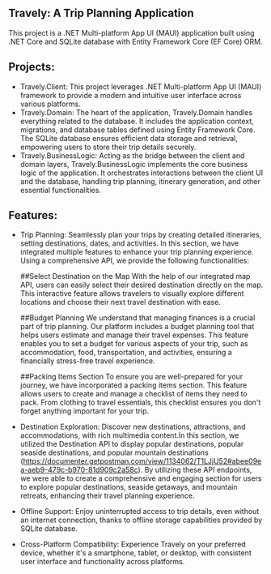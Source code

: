 ## Travely: A Trip Planning Application

This project is a .NET Multi-platform App UI (MAUI) application built using .NET Core and SQLite database with Entity Framework Core (EF Core) ORM.

## Projects:
- Travely.Client: This project leverages .NET Multi-platform App UI (MAUI) framework to provide a modern and intuitive user interface across various platforms.
- Travely.Domain: The heart of the application, Travely.Domain handles everything related to the database. It includes the application context, migrations, and database tables defined using Entity Framework Core. The SQLite database ensures efficient data storage and retrieval, empowering users to store their trip details securely.
- Travely.BusinessLogic: Acting as the bridge between the client and domain layers, Travely.BusinessLogic implements the core business logic of the application. It orchestrates interactions between the client UI and the database, handling trip planning, itinerary generation, and other essential functionalities.

## Features:
- Trip Planning: Seamlessly plan your trips by creating detailed itineraries, setting destinations, dates, and activities.
In this section, we have integrated multiple features to enhance your trip planning experience. Using a comprehensive API, we provide the following functionalities:

    ##Select Destination on the Map
With the help of our integrated map API, users can easily select their desired destination directly on the map. This interactive feature allows travelers to visually explore different locations and choose their next travel destination with ease.

    ##Budget Planning
We understand that managing finances is a crucial part of trip planning. Our platform includes a budget planning tool that helps users estimate and manage their travel expenses. This feature enables you to set a budget for various aspects of your trip, such as accommodation, food, transportation, and activities, ensuring a financially stress-free travel experience.

    ##Packing Items Section
To ensure you are well-prepared for your journey, we have incorporated a packing items section. This feature allows users to create and manage a checklist of items they need to pack. From clothing to travel essentials, this checklist ensures you don't forget anything important for your trip.

- Destination Exploration: Discover new destinations, attractions, and accommodations, with rich multimedia content.In this section, we utilized the Destination API to display popular destinations, popular seaside destinations, and popular mountain destinations (https://documenter.getpostman.com/view/1134062/T1LJjU52#abee09ea-aeb9-479c-b970-81d909c2a58c). By utilizing these API endpoints, we were able to create a comprehensive and engaging section for users to explore popular destinations, seaside getaways, and mountain retreats, enhancing their travel planning experience.
- Offline Support: Enjoy uninterrupted access to trip details, even without an internet connection, thanks to offline storage capabilities provided by SQLite database.
- Cross-Platform Compatibility: Experience Travely on your preferred device, whether it's a smartphone, tablet, or desktop, with consistent user interface and functionality across platforms.
